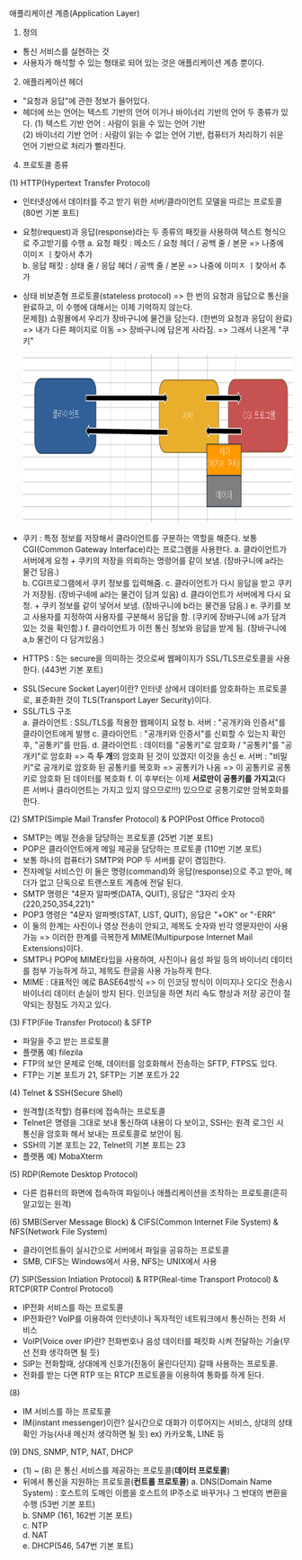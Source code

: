애플리케이션 계층(Application Layer)

1. 정의

- 통신 서비스를 실현하는 것
- 사용자가 해석할 수 있는 형태로 되어 있는 것은 애플리케이션 계층 뿐이다.

2. 애플리케이션 헤더

- "요청과 응답"에 관한 정보가 들어있다.
- 헤더에 쓰는 언어는 텍스트 기반의 언어 이거나 바이너리 기반의 언어 두 종류가 있다.
  (1) 텍스트 기반 언어 : 사람이 읽을 수 있는 언어 기반  
  (2) 바이너리 기반 언어 : 사람이 읽는 수 없는 언어 기반, 컴퓨터가 처리하기 쉬운 언어 기반으로 처리가 빨라진다.

4. 프로토콜 종류

(1) HTTP(Hypertext Transfer Protocol)

- 인터넷상에서 데이터를 주고 받기 위한 서버/클라이언트 모델을 따르는 프로토콜 (80번 기본 포트)
- 요청(request)과 응답(response)라는 두 종류의 패킷을 사용하여 텍스트 형식으로 주고받기를 수행
  a. 요청 패킷 : 메소드 / 요청 헤더 / 공백 줄 / 본문 => 나중에 이미ㅈ ㅣ찾아서 추가  
  b. 응답 패킷 : 상태 줄 / 응답 헤더 / 공백 줄 / 본문 => 나중에 이미ㅈ ㅣ찾아서 추가
- 상태 비보존형 프로토콜(stateless protocol) => 한 번의 요청과 응답으로 통신을 완료하고, 이 수행에 대해서는 이제 기억하지 않는다.  
  문제점) 쇼핑몰에서 우리가 장바구니에 물건을 담는다. (한번의 요청과 응답이 완료) => 내가 다른 페이지로 이동 => 장바구니에 담은게 사라짐. => 그래서 나온게 "쿠키"

  <p align="center">
    <img src="https://github.com/goodlucky1215/CS_Study/blob/main/%EB%84%A4%ED%8A%B8%EC%9B%8C%ED%81%AC/tcp_ip%EA%B3%84%EC%B8%B5(5%EA%B3%84%EC%B8%B5)/%EC%82%AC%EC%A7%84/5.%EC%95%A0%ED%94%8C%EB%A6%AC%EC%BC%80%EC%9D%B4%EC%85%98/%EC%BF%A0%ED%82%A4.png"
      width="700"
      height="300" />

- 쿠키 : 특정 정보를 저장해서 클라이언트를 구분하는 역할을 해준다. 보통 CGI(Common Gateway Interface)라는 프로그램을 사용한다.
  a. 클라이언트가 서버에게 요청 + 쿠키의 저장을 의뢰하는 명령어를 같이 보냄. (장바구니에 a라는 물건 담음.)  
  b. CGI프로그램에서 쿠키 정보를 입력해줌.
  c. 클라이언트가 다시 응답을 받고 쿠키가 저장됨. (장바구네에 a라는 물건이 담겨 있음)
  d. 클라이언트가 서버에게 다시 요청. + 쿠키 정보를 같이 넣어서 보냄. (장바구니에 b라는 물건을 담음.)
  e. 쿠키를 보고 사용자를 지정하여 사용자를 구분해서 응답을 함. (쿠키에 장바구니에 a가 담겨있는 것을 확인함.)
  f. 클라이언트가 이전 통신 정보와 응답을 받게 됨. (장바구니에 a,b 물건이 다 담겨있음.)

- HTTPS : S는 secure을 의미하는 것으로써 웹페이지가 SSL/TLS프로토콜을 사용한다. (443번 기본 포트)

* SSL(Secure Socket Layer)이란? 인터넷 상에서 데이터를 암호화하는 프로토콜로, 표준화한 것이 TLS(Transport Layer Security)이다.
* SSL/TLS 구조  
  a. 클라이언트 : SSL/TLS를 적용한 웹페이지 요청
  b. 서버 : "공개키와 인증서"를 클라이언트에게 발행
  c. 클라이언트 : "공개키와 인증서"를 신뢰할 수 있는지 확인 후, "공통키"를 만듬.
  d. 클라이언트 : 데이터를 "공통키"로 암호화 / "공통키"를 "공개키"로 암호화 => 즉 **두 개**의 암호화 된 것이 있겠지! 이것을 송신
  e. 서버 : "비밀키"로 공개키로 암호화 된 공통키를 복호화 => 공통키가 나옴 => 이 공통키로 공통키로 암호화 된 데이터를 복호화
  f. 이 후부터는 이제 **서로만이 공통키를 가지고**(다른 서버나 클라이언트는 가지고 있지 않으므로!!!) 있으므로 공통기로만 암복호화를 한다.

(2) SMTP(Simple Mail Transfer Protocol) & POP(Post Office Protocol)

- SMTP는 메일 전송을 담당하는 프로토콜 (25번 기본 포트)
- POP은 클라이언트에게 메일 제공을 담당하는 프로토콜 (110번 기본 포트)
- 보통 하나의 컴퓨터가 SMTP와 POP 두 서버를 같이 겸임한다.
- 전자메일 서비스인 이 둘은 명령(command)와 응답(response)으로 주고 받아, 헤더가 없고 단독으로 트랜스포트 계층에 전달 된다.
- SMTP 명령은 "4문자 알파벳(DATA, QUIT), 응답은 "3자리 숫자(220,250,354,221)"
- POP3 명령은 "4문자 알파벳(STAT, LIST, QUIT), 응답은 "+OK" or "-ERR"
- 이 둘의 한계는 사진이나 영상 전송이 안되고, 제목도 숫자와 반각 영문자만이 사용 가능 => 이러한 한계를 극복한게 MIME(Multipurpose Internet Mail Extensions)이다.
- SMTP나 POP에 MIME타입을 사용하여, 사진이나 음성 파일 등의 바이너리 데이터를 첨부 가능하게 하고, 제목도 한글을 사용 가능하게 한다.
- MIME : 대표적인 예로 BASE64방식 => 이 인코딩 방식이 이미지나 오디오 전송시 바이너리 데이터 손실이 방지 된다. 인코딩을 하면 처리 속도 향상과 저장 공간이 절약되는 장점도 가지고 있다.

(3) FTP(File Transfer Protocol) & SFTP

- 파일을 주고 받는 프로토콜
- 플랫폼 예) filezila
- FTP의 보안 문제로 인해, 데이터를 암호화해서 전송하는 SFTP, FTPS도 있다.
- FTP는 기본 포트가 21, SFTP는 기본 포트가 22

(4) Telnet & SSH(Secure Shell)

- 원격할(조작할) 컴퓨터에 접속하는 프로토콜
- Telnet은 명령을 그대로 보내 통신하여 내용이 다 보이고, SSH는 원격 로그인 시 통신을 암호화 해서 보내는 프로토콜로 보안이 됨.
- SSH의 기본 포트는 22, Telnet의 기본 포트는 23
- 플랫폼 예) MobaXterm

(5) RDP(Remote Desktop Protocol)

- 다른 컴퓨터의 화면에 접속하여 파일이나 애플리케이션을 조작하는 프로토콜(흔히 알고있는 원격)

(6) SMB(Server Message Block) & CIFS(Common Internet File System) & NFS(Network File System)

- 클라이언트들이 실시간으로 서버에서 파일을 공유하는 프로토콜
- SMB, CIFS는 Windows에서 사용, NFS는 UNIX에서 사용

(7) SIP(Session Intiation Protocol) & RTP(Real-time Transport Protocol) & RTCP(RTP Control Protocol)

- IP전화 서비스를 하는 프로토콜
- IP전화란? VoIP를 이용하여 인터넷이나 독자적인 네트워크에서 통신하는 전화 서비스
- VoIP(Voice over IP)란? 전화번호나 음성 데이터를 패킷화 시켜 전달하는 기술(무선 전화 생각하면 될 듯)
- SIP는 전화할때, 상대에게 신호가(진동이 울린다던지) 갈때 사용하는 프로토콜.
- 전화를 받는 다면 RTP 또는 RTCP 프로토콜을 이용하여 통화를 하게 된다.

(8)

- IM 서비스를 하는 프로토콜
- IM(instant messenger)이란? 실시간으로 대화가 이루어지는 서비스, 상대의 상태 확인 가능(사내 메신저 생각하면 될 듯) ex) 카카오톡, LINE 등

(9) DNS, SNMP, NTP, NAT, DHCP

- (1) ~ (8) 은 통신 서비스를 제공하는 프로토콜(**데이터 프로토콜**)
- 뒤에서 통신을 지원하는 프로토콜(**컨트롤 프로토콜**)
  a. DNS(Domain Name System) : 호스트의 도메인 이름을 호스트의 IP주소로 바꾸거나 그 반대의 변환을 수행 (53번 기본 포트)  
  b. SNMP (161, 162번 기본 포트)  
  c. NTP  
  d. NAT  
  e. DHCP(546, 547번 기본 포트)

